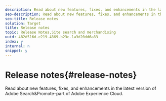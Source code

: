 ```yaml
---
description: Read about new features, fixes, and enhancements in the latest version of Adobe Search&Promote–part of Adobe Experience Cloud.
seo-description: Read about new features, fixes, and enhancements in the latest version of Adobe Search&Promote–part of Adobe Experience Cloud.
seo-title: Release notes
solution: Target
title: Release notes
topic: Release Notes,Site search and merchandising
uuid: 482d516d-e219-4869-b23e-1a3d20dd6a83
index: y
internal: n
snippet: y
---
```


# Release notes{#release-notes}

Read about new features, fixes, and enhancements in the latest version of Adobe Search&Promote–part of Adobe Experience Cloud.

